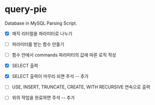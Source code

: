 # query-pie
Database in MySQL Parsing Script.

- [x] 매직 리터럴을 파라미터로 나누기
- [ ] 파라미터를 받는 함수 만들기
- [ ] 함수 안에서 commands 파라미터의 값에 따른 로직 작성


- [x] SELECT 출력
- [x] SELECT 출력이 마무리 되면 주석 -- 추가
- [ ] USE, INSERT, TRUNCATE, CREATE, WITH RECURSIVE 연속으로 출력
- [ ] 위의 작업을 완료하면 주석 -- 추가

